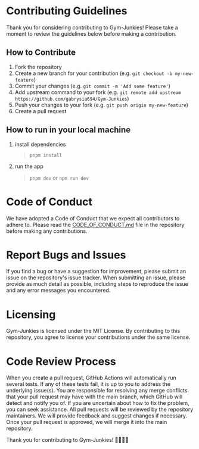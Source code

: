# Contributing Guidelines

Thank you for considering contributing to Gym-Junkies! Please take a moment to review the guidelines below before making a contribution.

## How to Contribute

1. Fork the repository
2. Create a new branch for your contribution (e.g. `git checkout -b my-new-feature`)
3. Commit your changes (e.g. `git commit -m 'Add some feature'`)
4. Add upstream command to your fork (e.g. `git remote add upstream https://github.com/gabrysia694/Gym-Junkies`)
5. Push your changes to your fork (e.g. `git push origin my-new-feature`)
6. Create a pull request

## How to run in your local machine

1. install dependencies
   > `pnpm install`
2. run the app
   > `pnpm dev`
   or
   >  `npm run dev`

# Code of Conduct

We have adopted a Code of Conduct that we expect all contributors to adhere to. Please read the [CODE_OF_CONDUCT.md](https://github.com/gabrysia694/Gym-Junkies/blob/main/CODE_OF_CONDUCT.md) file in the repository before making any contributions.

# Report Bugs and Issues

If you find a bug or have a suggestion for improvement, please submit an issue on the repository's issue tracker. When submitting an issue, please provide as much detail as possible, including steps to reproduce the issue and any error messages you encountered.

# Licensing

Gym-Junkies is licensed under the MIT License. By contributing to this repository, you agree to license your contributions under the same license.

# Code Review Process

When you create a pull request, GitHub Actions will automatically run several tests. If any of these tests fail, it is up to you to address the underlying issue(s). You are responsible for resolving any merge conflicts that your pull request may have with the main branch, which GitHub will detect and notify you of. If you are uncertain about how to fix the problem, you can seek assistance. All pull requests will be reviewed by the repository maintainers. We will provide feedback and suggest changes if necessary. Once your pull request is approved, we will merge it into the main repository.

Thank you for contributing to Gym-Junkies! 🏋️‍♀️🏋️‍♂️
